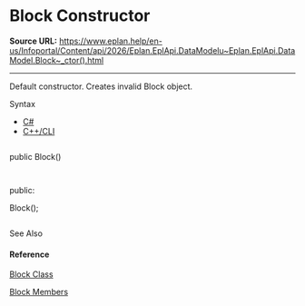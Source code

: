 # Block Constructor

**Source URL:** https://www.eplan.help/en-us/Infoportal/Content/api/2026/Eplan.EplApi.DataModelu~Eplan.EplApi.DataModel.Block~_ctor().html

---

Default constructor. Creates invalid Block object.

Syntax

- [C#](#i-syntax-CS)
- [C++/CLI](#i-syntax-CPP2005)

```
```
public Block()
```
```

```
```
public:
Block();
```
```



See Also

#### Reference

[Block Class](Eplan.EplApi.DataModelu~Eplan.EplApi.DataModel.Block.html)
  
[Block Members](Eplan.EplApi.DataModelu~Eplan.EplApi.DataModel.Block_members.html)